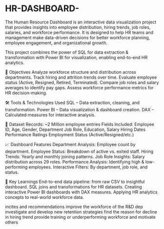 # HR-DASHBOARD-
The Human Resource Dashboard is an interactive data visualization project that provides insights into employee distribution, hiring trends, job roles, salaries, and workforce performance. It is designed to help HR teams and management make data-driven decisions for better workforce planning, employee engagement, and organizational growth.

This project combines the power of SQL for data extraction & transformation with Power BI for visualization, enabling end-to-end HR analytics.

🎯 Objectives
Analyze workforce structure and distribution across departments.
Track hiring and attrition trends over time.
Evaluate employee status (Active, Resigned, Retired, Terminated).
Compare job roles and salary averages to identify pay gaps.
Assess workforce performance metrics for HR decision-making.

🛠️ Tools & Technologies Used
SQL – Data extraction, cleaning, and transformation.
Power BI – Data visualization & dashboard creation.
DAX – Calculated measures for interactive analysis.

📂 Dataset
Records: ~2 Million employee entries
Fields Included:
Employee ID, Age, Gender, Department
Job Role, Education, Salary
Hiring Dates
Performance Ratings
Employment Status (Active/Resigned/etc.)

📈 Dashboard Features
Department Analysis: Employee count by department.
Employee Status: Breakdown of active vs. exited staff.
Hiring Trends: Yearly and monthly joining patterns.
Job Role Insights: Salary distribution across 29 roles.
Performance Analysis: Identifying high & low-performing employees.
Interactive Filters: By department, job role, and status.

🚀 Key Learnings
End-to-end data pipeline: from raw CSV to insightful dashboard.
SQL joins and transformations for HR datasets.
Creating interactive Power BI dashboards with DAX measures.
Applying HR analytics concepts to real-world workforce data.


incites and recommendations
improve the workforce of the R&D dep 
investigate and develop new retention strategies
find the reason for decline in hiring trend
provide training or underperforming workforce and motivate others


